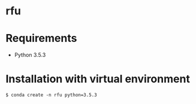 # rfu

# Requirements
- Python 3.5.3

# Installation with virtual environment
```
$ conda create -n rfu python=3.5.3
```
